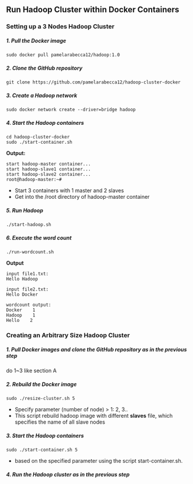 ## Run Hadoop Cluster within Docker Containers


### Setting up a 3 Nodes Hadoop Cluster

##### 1. Pull the Docker image

```
sudo docker pull pamelarabecca12/hadoop:1.0
```

##### 2. Clone the GitHub repository

```
git clone https://github.com/pamelarabecca12/hadoop-cluster-docker
```

##### 3. Create a Hadoop network

```
sudo docker network create --driver=bridge hadoop
```

##### 4. Start the Hadoop containers

```
cd hadoop-cluster-docker
sudo ./start-container.sh
```

**Output:**

```
start hadoop-master container...
start hadoop-slave1 container...
start hadoop-slave2 container...
root@hadoop-master:~# 
```
- Start 3 containers with 1 master and 2 slaves
- Get into the /root directory of hadoop-master container

##### 5. Run Hadoop

```
./start-hadoop.sh
```

##### 6. Execute the word count 

```
./run-wordcount.sh
```

**Output**

```
input file1.txt:
Hello Hadoop

input file2.txt:
Hello Docker

wordcount output:
Docker    1
Hadoop    1
Hello    2
```

### Creating an Arbitrary Size Hadoop Cluster 

##### 1. Pull Docker images and clone the GitHub repository as in the previous step

do 1~3 like section A

##### 2. Rebuild the Docker image

```
sudo ./resize-cluster.sh 5
```
- Specify parameter (number of node) > 1: 2, 3..
- This script rebuild hadoop image with different **slaves** file, which specifies the name of all slave nodes


##### 3. Start the Hadoop containers

```
sudo ./start-container.sh 5
```
- based on the specified parameter using the script start-container.sh. 

##### 4. Run the Hadoop cluster as in the previous step

